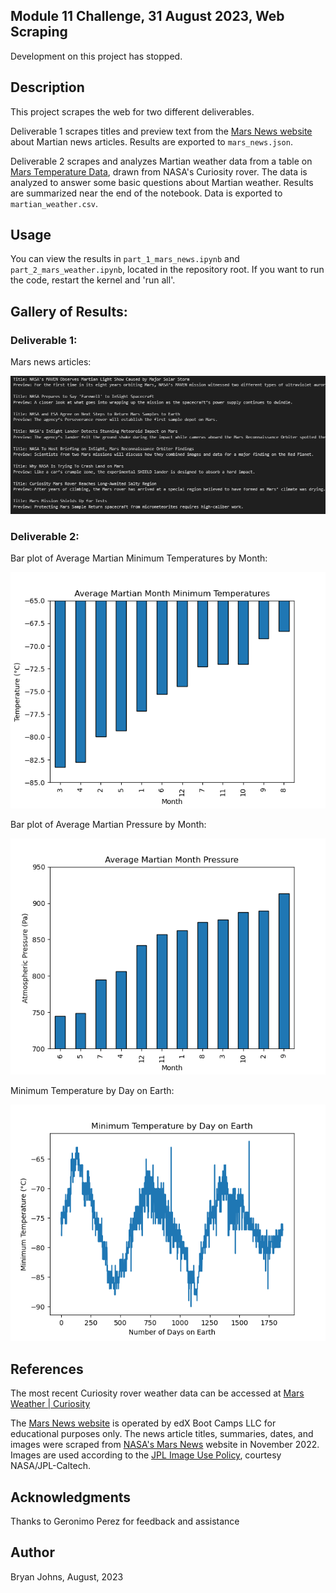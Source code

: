 ## Module 11 Challenge, 31 August 2023, Web Scraping

Development on this project has stopped.

## Description

This project scrapes the web for two different deliverables.

Deliverable 1 scrapes titles and preview text from the [Mars News website](https://static.bc-edx.com/data/web/mars_news/index.html) about Martian news articles. Results are exported to `mars_news.json`.

Deliverable 2 scrapes and analyzes Martian weather data from a table on [Mars Temperature Data](https://static.bc-edx.com/data/web/mars_facts/temperature.html), drawn from NASA's Curiosity rover. The data is analyzed to answer some basic questions about Martian weather. Results are summarized near the end of the notebook. Data is exported to `martian_weather.csv`.

## Usage

You can view the results in `part_1_mars_news.ipynb` and `part_2_mars_weather.ipynb`, located in the repository root. If you want to run the code, restart the kernel and 'run all'.

## Gallery of Results:

### Deliverable 1:

Mars news articles:

![Image of Mars news article titles and preview text](Images/mars_news_output.png)

### Deliverable 2:

Bar plot of Average Martian Minimum Temperatures by Month:

![Bar plot of Average Martian Month Minimum Temperatures](Images/month.png)

Bar plot of Average Martian Pressure by Month:

![Bar plot of Average Martian Pressure by Month](Images/pressure.png)

Minimum Temperature by Day on Earth:

![Line plot of Minimum Temperature by Day on Earth](Images/min_temp.png)

## References

The most recent Curiosity rover weather data can be accessed at [Mars Weather | Curiosity](https://mars.nasa.gov/msl/weather/)

The [Mars News website](https://static.bc-edx.com/data/web/mars_news/index.html) is operated by edX Boot Camps LLC for educational purposes only. The news article titles, summaries, dates, and images were scraped from [NASA's Mars News](https://mars.nasa.gov/) website in November 2022. Images are used according to the [JPL Image Use Policy](https://www.jpl.nasa.gov/jpl-image-use-policy), courtesy NASA/JPL-Caltech.

## Acknowledgments

Thanks to Geronimo Perez for feedback and assistance

## Author

Bryan Johns, August, 2023
